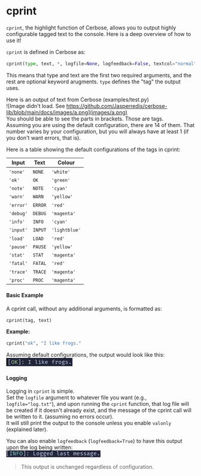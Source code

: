 # cprint
`cprint`, the highlight function of Cerbose, allows you to output highly configurable tagged text to the console. Here is a deep overview of how to use it!

`cprint` is defined in Cerbose as:
```python
cprint(type, text, *, logfile=None, logfeedback=False, textcol="normal", stagtype=None, timestamp=False, valonly=False):
```

This means that type and text are the first two required arguments, and the rest are optional keyword arugments.
`type` defines the "tag" the output uses.  

Here is an output of text from Cerbose (examples/test.py)  
![Image didn't load. See https://github.com/Jasperredis/cerbose-lib/blob/main/docs/images/a.png](images/a.png)  
You should be able to see the parts in brackets. Those are tags.  
Assuming you are using the default configuration, there are 14 of them. That number varies by your configuration, but you will always have at least 1 (if you don't want errors, that is).

Here is a table showing the default configurations of the tags in cprint:

| Input | Text | Colour |
| --- | --- | --- |
| `'none'` | `NONE` | `'white'` |
| `'ok'` | `OK` | `'green'` |
| `'note'` | `NOTE` | `'cyan'` |
| `'warn'` | `WARN` | `'yellow'` |
| `'error'` | `ERROR` | `'red'` |
| `'debug'` | `DEBUG` | `'magenta'` |
| `'info'` | `INFO` | `'cyan'` |
| `'input'` | `INPUT` | `'lightblue'` |
| `'load'` | `LOAD` | `'red'` |
| `'pause'` | `PAUSE` | `'yellow'` |
| `'stat'` | `STAT` | `'magenta'` |
| `'fatal'` | `FATAL` | `'red'` |
| `'trace'` | `TRACE` | `'magenta'` |
| `'proc'` | `PROC` | `'magenta'` |

#### Basic Example
A cprint call, without any additional arguments, is formatted as:
```python
cprint(tag, text)
```

**Example:**
```python
cprint("ok", "I like frogs."
```
Assuming default configurations, the output would look like this:
![`[OK]: I like frogs.`](images/c.png)

#### Logging
Logging in `cprint` is simple.  
Set the `logfile` argument to whatever file you want (e.g., `logfile="log.txt"`), and upon running the `cprint` function, that log file will be created if it doesn't already exist, and the message of the cprint call will be written to it. (assuming no errors occur).  
It will still print the output to the console unless you enable `valonly` (explained later). 

You can also enable `logfeedback` (`logfeedback=True`) to have this output upon the log being written:  
![`[INFO]: Logged last message.`](images/b.png)
> This output is unchanged regardless of configuration.
